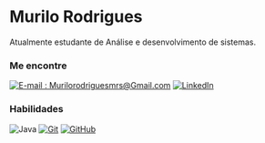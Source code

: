 # Murilo Rodrigues

Atualmente estudante de Análise e desenvolvimento de sistemas.

### Me encontre

[![E-mail : Murilorodriguesmrs@Gmail.com](https://img.shields.io/badge/-Email-000?style=for-the-badge&logo=microsoft-outlook&logoColor=E94D5F)](murilorodriguesmrs@gmail.com)
[![LinkedIn](https://img.shields.io/badge/-LinkedIn-000?style=for-the-badge&logo=linkedin&logoColor=30A3DC)]()


### Habilidades

![Java](https://img.shields.io/badge/Java-000?style=for-the-badge&logo=java&logoColor=30A3DC)
[![Git](https://img.shields.io/badge/Git-000?style=for-the-badge&logo=git&logoColor=E94D5F)]()
[![GitHub](https://img.shields.io/badge/GitHub-000?style=for-the-badge&logo=github&logoColor=30A3DC)]()
